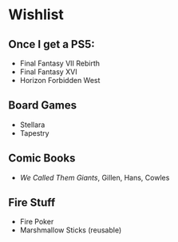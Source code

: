 # Wishlist

## Once I get a PS5:
* Final Fantasy VII Rebirth
* Final Fantasy XVI
* Horizon Forbidden West

## Board Games
* Stellara
* Tapestry

## Comic Books
* _We Called Them Giants_, Gillen, Hans, Cowles

## Fire Stuff
* Fire Poker
* Marshmallow Sticks (reusable)
